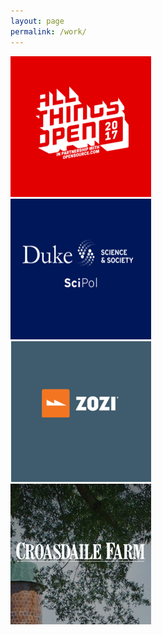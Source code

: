 ```yaml
---
layout: page
permalink: /work/
---
```


<div class="view-wrapper view-wrapper--flex">
  <div class="grid">
    <div class="grid__row">
      <div class="grid__block square square--large">
        <a href="https://www.allthingsopen.org"  target="_blank" rel="noopener noreferrer">
          <img class="img--grayscale img--work" src="/images/AllThingsOpen.png" alt="All Things Open" />
        </a>
      </div>
      <div class="grid__block square square--large">
        <a href="http://scipol.duke.edu/"  target="_blank" rel="noopener noreferrer">
          <img class="img--grayscale img--work" src="/images/DukeSciPol.png" alt="Duke SciPol" />
        </a>
      </div>
    </div>
    <div class="grid__row">
      <div class="grid__block square square--large">
        <a href="https://advancesupport.zozi.com/hc/en-us/articles/115002200928-New-Checkout-Flow-how-to-generate-the-checkout-code-for-your-website-"  target="_blank" rel="noopener noreferrer">
          <img class="img--grayscale img--work" src="/images/Zozi.png" alt="Zozi" />
        </a>
      </div>
      <div class="grid__block square square--large">
        <a href="http://croasdailefarm.com/" target="_blank" rel="noopener noreferrer">
          <img class="img--grayscale img--work" src="/images/CroasdaileFarm.png" alt="Croasdaile Farm" />
        </a>
      </div>
    </div>
  </div>  
</div>
